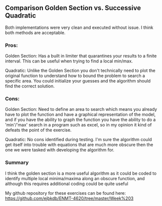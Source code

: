 ## Comparison Golden Section vs. Successive Quadratic

Both implementations were very clean and executed without issue. I think both methods are acceptable. 

### Pros:
Golden Section: Has a built in limiter that quarantines your results to a finite interval. This can be useful when trying to find a local min/max.

Quadratic: Unlike the Golden Section you don't technically need to plot the original function to understand how to bound the problem to search a specific area. You could initialize your guesses and the algorithm should find the correct solution. 

### Cons:

Golden Section: Need to define an area to search which means you already have to plot the function and have a graphical representation of the model, and if you have the ability to graph the function you have the ability to do a 'min'/'max' search in a program such as excel, so in my opinion it kind of defeats the point of the exercise.

Quadratic: No cons identified during testing. I'm sure the algorithm could get itself into trouble with equations that are much more obscure then the one we were tasked with developing the algorithm for.

### Summary
I think the golden section is a more useful algorithm as it could be coded to identify multiple local minima/maxima along an obscure function, and although this requires additional coding could be quite useful

My github repository for these exercises  can be found here: https://github.com/ejbkdb/ENMT-4620/tree/master/Week%203
